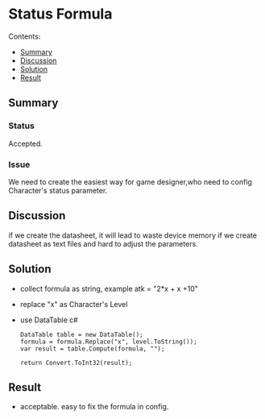# Status Formula

Contents:

* [Summary](#summary)
* [Discussion](#discussion)
* [Solution](#solution)
* [Result](#result)


## Summary

### Status
Accepted.

### Issue
We need to create the easiest way for game designer,who need to config Character's status parameter.


## Discussion

if we create the datasheet, it will lead to waste device memory if we create datasheet as text files and hard to adjust the parameters.


## Solution

- collect formula as string, example atk = "2*x + x +10"
- replace "x" as Character's Level
- use DataTable c#

      DataTable table = new DataTable();
      formula = formula.Replace("x", level.ToString());
      var result = table.Compute(formula, "");

      return Convert.ToInt32(result);


## Result

- acceptable. easy to fix the formula in config.